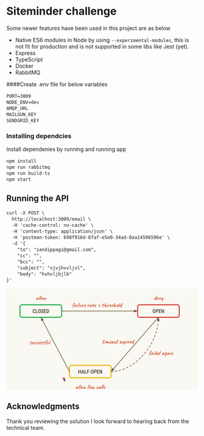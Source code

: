 # Siteminder challenge

Some newer features have been used in this project are as below
- Native ES6 modules in Node by using `--experimental-modules`, this is not fit for production and is not supported in some libs like Jest (yet).
- Express
- TypeScript
- Docker
- RabbitMQ

####Create .env file for below variables

````
PORT=3009
NODE_ENV=dev
AMQP_URL
MAILGUN_KEY
SENDGRID_KEY
````


### Installing dependcies

Install dependenies by running and running app

```
npm install
npm run rabbitmq
npm run build-ts
npm start
```

## Running the API

```
curl -X POST \
  http://localhost:3009/email \
  -H 'cache-control: no-cache' \
  -H 'content-type: application/json' \
  -H 'postman-token: 698f916d-6faf-e5e0-34ad-0aa14596596e' \
  -d '{
	"to": "sandippagi@gmail.com",
	"cc": "",
	"bcc": "",
	"subject": "vjvjhvvljvl",
	"body": "hvhvljbjlb"
}'
```

![Alt text](circuitBreaker.png?raw=true "Title")

## Acknowledgments
Thank you reviewing the solution I look forward to hearing back from the technical team.
